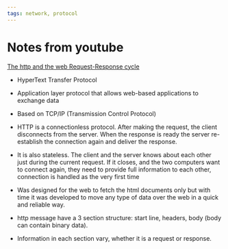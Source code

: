 ```yaml
---
tags: network, protocol
---
```

# Notes from youtube

[The http and the web Request-Response cycle](https://www.youtube.com/watch?v=eesqK59rhGA)

- HyperText Transfer Protocol
- Application layer protocol that allows web-based applications to exchange data
- Based on TCP/IP (Transmission Control Protocol)
- HTTP is a connectionless protocol. After making the request, the client disconnects from the server. When the response is ready the server re-establish the connection again and deliver the response.
- It is also stateless. The client and the server knows about each other just during the current request. If it closes, and the two computers want to connect again, they need to provide full information to each other, connection is handled as the very first time
- Was designed for the web to fetch the html documents only but with time it was developed to move any type of data over the web in a quick and reliable way.

- http message have a 3 section structure: start line, headers, body (body can contain binary data).
- Information in each section vary, whether it is a request or response.
